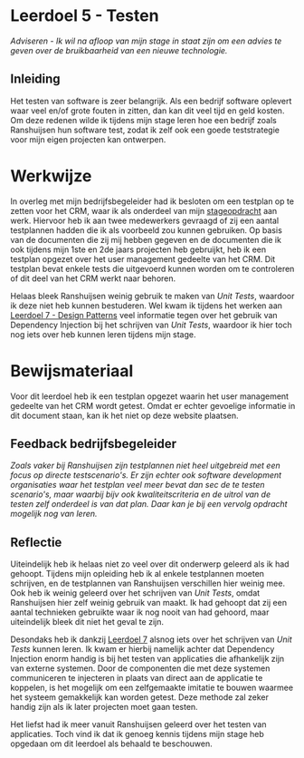 ﻿# Leerdoel 5 - Testen
*Adviseren - Ik wil na afloop van mijn stage in staat zijn om een advies te geven over de bruikbaarheid van een nieuwe technologie.*

## Inleiding  
Het testen van software is zeer belangrijk. Als een bedrijf software oplevert waar veel en/of grote fouten in zitten, dan kan dit veel tijd en geld kosten. Om deze redenen wilde ik tijdens mijn stage leren hoe een bedrijf zoals Ranshuijsen hun software test, zodat ik zelf ook een goede teststrategie voor mijn eigen projecten kan ontwerpen.

# Werkwijze
In overleg met mijn bedrijfsbegeleider had ik besloten om een testplan op te zetten voor het CRM, waar ik als onderdeel van mijn [stageopdracht](Content/Stage3/Stageopdracht) aan werk. Hiervoor heb ik aan twee medewerkers gevraagd of zij een aantal testplannen hadden die ik als voorbeeld zou kunnen gebruiken. Op basis van de documenten die zij mij hebben gegeven en de documenten die ik ook tijdens mijn 1ste en 2de jaars projecten heb gebruijkt, heb ik een testplan opgezet over het user management gedeelte van het CRM. Dit testplan bevat enkele tests die uitgevoerd kunnen worden om te controleren of dit deel van het CRM werkt naar behoren.

Helaas bleek Ranshuijsen weinig gebruik te maken van _Unit Tests_, waardoor ik deze niet heb kunnen bestuderen. Wel kwam ik tijdens het werken aan [Leerdoel 7 - Design Patterns](Content/Stage3/Leerdoelen/7) veel informatie tegen over het gebruik van Dependency Injection bij het schrijven van _Unit Tests_, waardoor ik hier toch nog iets over heb kunnen leren tijdens mijn stage.

# Bewijsmateriaal
Voor dit leerdoel heb ik een testplan opgezet waarin het user management gedeelte van het CRM wordt getest. Omdat er echter gevoelige informatie in dit document staan, kan ik het niet op deze website plaatsen.

## Feedback bedrijfsbegeleider
*Zoals vaker bij Ranshuijsen zijn testplannen niet heel uitgebreid met een focus op directe testscenario's. Er zijn echter ook software development organisaties waar het testplan veel meer bevat dan sec de te testen scenario's, maar waarbij bijv ook kwaliteitscriteria en de uitrol van de testen zelf onderdeel is van dat plan. Daar kan je bij een vervolg opdracht mogelijk nog van leren.*

## Reflectie
Uiteindelijk heb ik helaas niet zo veel over dit onderwerp geleerd als ik had gehoopt. Tijdens mijn opleiding heb ik al enkele testplannen moeten schrijven, en de testplannen van Ranshuijsen verschillen hier weinig mee. Ook heb ik weinig geleerd over het schrijven van _Unit Tests_, omdat Ranshuijsen hier zelf weinig gebruik van maakt. Ik had gehoopt dat zij een aantal technieken gebruikte waar ik nog nooit van had gehoord, maar uiteindelijk bleek dit niet het geval te zijn.

Desondaks heb ik dankzij [Leerdoel 7](Content/Stage3/Leerdoelen/7) alsnog iets over het schrijven van _Unit Tests_ kunnen leren. Ik kwam er hierbij namelijk achter dat Dependency Injection enorm handig is bij het testen van applicaties die afhankelijk zijn van externe systemen. Door de componenten die met deze systemen communiceren te injecteren in plaats van direct aan de applicatie te koppelen, is het mogelijk om een zelfgemaakte imitatie te bouwen waarmee het systeem gemakkelijk kan worden getest. Deze methode zal zeker handig zijn als ik later projecten moet gaan testen.

Het liefst had ik meer vanuit Ranshuijsen geleerd over het testen van applicaties. Toch vind ik dat ik genoeg kennis tijdens mijn stage heb opgedaan om dit leerdoel als behaald te beschouwen.